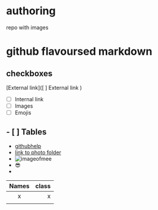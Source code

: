 # authoring
repo with images 
# github flavoursed markdown
## checkboxes
[External link]([ ] External link )
- [ ] Internal link
- [ ] Images
- [ ] Emojis
## - [ ] Tables
-  [githubhelp](https://support.github.com/)
- [link to photo folder](https://github.com/Laurazig/authoring/tree/main/Pictures)
- ![imageofmee](https://github.com/Laurazig/authoring/blob/main/Pictures/me.jpeg)
- :sunglasses:
- 
| Names | class |
|:-----:|------:|
|   x   |    x  |
|     |     |
